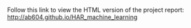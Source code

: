 Follow this link to view the HTML version of the project report:
http://ab604.github.io/HAR_machine_learning
